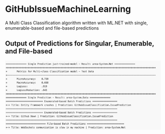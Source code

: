 # GitHubIssueMachineLearning
A Multi Class Classification algorithm written with ML.NET with single, enumerable-based and file-based predictions

## Output of Predictions for Singular, Enumerable, and File-based
![Demonstration of Model Output](https://github.com/jwhitt3r/GitHubIssueMachineLearning/blob/master/image/Output.png)

